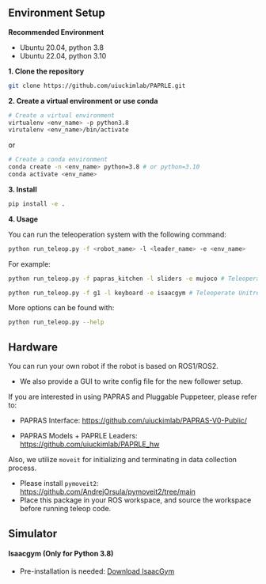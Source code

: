 
## Environment Setup
**Recommended Environment**
- Ubuntu 20.04, python 3.8
- Ubuntu 22.04, python 3.10

**1. Clone the repository**

```bash
git clone https://github.com/uiuckimlab/PAPRLE.git
```

**2. Create a virtual environment or use conda**
```bash
# Create a virtual environment
virtualenv <env_name> -p python3.8
virutalenv <env_name>/bin/activate
```
or
```bash
# Create a conda environment
conda create -n <env_name> python=3.8 # or python=3.10
conda activate <env_name>
```

**3. Install**

```bash
pip install -e .
```

**4. Usage**

You can run the teleoperation system with the following command:
```bash
python run_teleop.py -f <robot_name> -l <leader_name> -e <env_name>
```
For example:
``` bash
python run_teleop.py -f papras_kitchen -l sliders -e mujoco # Teleoperate PAPARAS Kitchen configuration with Sliders in Mujoco
```
```bash
python run_teleop.py -f g1 -l keyboard -e isaacgym # Teleoperate Unitree G1 with keyboard in Isaacgym
```
More options can be found with:
```bash
python run_teleop.py --help
```


## Hardware
You can run your own robot if the robot is based on ROS1/ROS2.
- We also provide a GUI to write config file for the new follower setup.

If you are interested in using PAPRAS and Pluggable Puppeteer, please refer to:

- PAPRAS Interface: https://github.com/uiuckimlab/PAPRAS-V0-Public/

- PAPRAS Models + PAPRLE Leaders: https://github.com/uiuckimlab/PAPRLE_hw

Also, we utilize `moveit` for initializing and terminating in data collection process.

- Please install `pymoveit2`: https://github.com/AndrejOrsula/pymoveit2/tree/main
- Place this package in your ROS workspace, and source the workspace before running teleop code. 


## Simulator
#### Isaacgym (Only for Python 3.8) 
- Pre-installation is needed: [Download IsaacGym](https://developer.nvidia.com/isaac-gym)